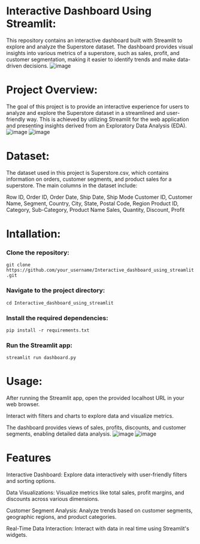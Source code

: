 # Interactive Dashboard Using Streamlit:

This repository contains an interactive dashboard built with Streamlit to explore and analyze the Superstore dataset. The dashboard provides visual insights into various metrics of a superstore, such as sales, profit, and customer segmentation, making it easier to identify trends and make data-driven decisions.
![image](https://github.com/user-attachments/assets/3ddc84c3-1098-40b4-b0dc-11f7f68301db)


###
# Project Overview:
The goal of this project is to provide an interactive experience for users to analyze and explore the Superstore dataset in a streamlined and user-friendly way. This is achieved by utilizing Streamlit for the web application and presenting insights derived from an Exploratory Data Analysis (EDA).
![image](https://github.com/user-attachments/assets/0940da8b-d5b7-4536-9dd7-a85f66122248)
![image](https://github.com/user-attachments/assets/75db78be-09d8-46d5-9877-aa6723887adc)


###
# Dataset:
The dataset used in this project is Superstore.csv, which contains information on orders, customer segments, and product sales for a superstore. The main columns in the dataset include:

Row ID, Order ID, Order Date, Ship Date, Ship Mode
Customer ID, Customer Name, Segment, Country, City, State, Postal Code, Region
Product ID, Category, Sub-Category, Product Name
Sales, Quantity, Discount, Profit

###
# Intallation:

### Clone the repository:
<div class="code-box">
    <code>git clone https://github.com/your_username/Interactive_dashboard_using_streamlit.git</code>
</div>

### Navigate to the project directory:
<div class="code-box">
    <code>cd Interactive_dashboard_using_streamlit</code>
</div>

### Install the required dependencies:
<div class="code-box">
    <code>pip install -r requirements.txt</code>
</div>

### Run the Streamlit app:
<div class="code-box">
    <code>streamlit run dashboard.py</code>
</div>


###
# Usage:
After running the Streamlit app, open the provided localhost URL in your web browser.

Interact with filters and charts to explore data and visualize metrics.

The dashboard provides views of sales, profits, discounts, and customer segments, enabling detailed data analysis.
![image](https://github.com/user-attachments/assets/c998ab34-2594-4451-b205-90f0161b1f7e)
![image](https://github.com/user-attachments/assets/70b08de8-5fd8-4a46-8987-520b15e6283d)


###
# Features
Interactive Dashboard: Explore data interactively with user-friendly filters and sorting options.

Data Visualizations: Visualize metrics like total sales, profit margins, and discounts across various dimensions.

Customer Segment Analysis: Analyze trends based on customer segments, geographic regions, and product categories.

Real-Time Data Interaction: Interact with data in real time using Streamlit's widgets.

